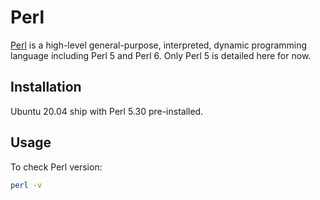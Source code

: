 # Perl

[Perl](https://www.perl.org/) is a high-level general-purpose, interpreted,
dynamic programming language including Perl 5 and Perl 6. Only Perl 5 is
detailed here for now.

## Installation

Ubuntu 20.04 ship with Perl 5.30 pre-installed.

## Usage

To check Perl version:

```bash
perl -v
```
